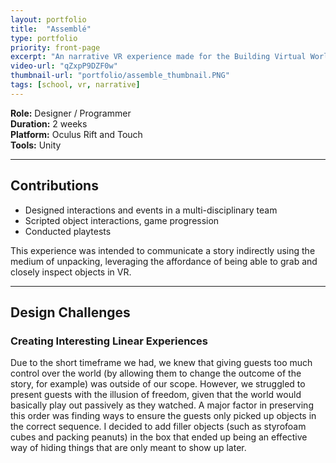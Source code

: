 ```yaml
---
layout: portfolio
title:  "Assemblé"
type: portfolio
priority: front-page
excerpt: "An narrative VR experience made for the Building Virtual Worlds class in 2018."
video-url: "qZxpP9DZF0w"
thumbnail-url: "portfolio/assemble_thumbnail.PNG"
tags: [school, vr, narrative]
---
```


**Role:** Designer / Programmer    
**Duration:** 2 weeks    
**Platform:** Oculus Rift and Touch    
**Tools:** Unity    

<hr />

## Contributions
* Designed interactions and events in a multi-disciplinary team
* Scripted object interactions, game progression
* Conducted playtests

This experience was intended to communicate a story indirectly using the medium of unpacking, leveraging the affordance of being able to grab and closely inspect objects in VR.

<hr />

## Design Challenges

### Creating Interesting Linear Experiences
Due to the short timeframe we had, we knew that giving guests too much control over the world (by allowing them to change the outcome of the story, for example) was outside of our scope. However, we struggled to present guests with the illusion of freedom, given that the world would basically play out passively as they watched. A major factor in preserving this order was finding ways to ensure the guests only picked up objects in the correct sequence. I decided to add filler objects (such as styrofoam cubes and packing peanuts) in the box that ended up being an effective way of hiding things that are only meant to show up later.
